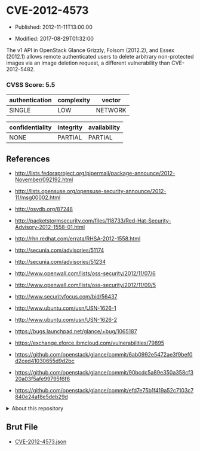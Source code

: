 # CVE-2012-4573

- Published: 2012-11-11T13:00:00

- Modified: 2017-08-29T01:32:00

The v1 API in OpenStack Glance Grizzly, Folsom (2012.2), and Essex (2012.1) allows remote authenticated users to delete arbitrary non-protected images via an image deletion request, a different vulnerability than CVE-2012-5482.

### CVSS Score: **5.5**

| authentication | complexity | vector |
| --- | --- | --- |
| SINGLE | LOW | NETWORK |

| confidentiality | integrity | availability |
| --- | --- | --- |
| NONE | PARTIAL | PARTIAL |

## References

* http://lists.fedoraproject.org/pipermail/package-announce/2012-November/092192.html

* http://lists.opensuse.org/opensuse-security-announce/2012-11/msg00002.html

* http://osvdb.org/87248

* http://packetstormsecurity.com/files/118733/Red-Hat-Security-Advisory-2012-1558-01.html

* http://rhn.redhat.com/errata/RHSA-2012-1558.html

* http://secunia.com/advisories/51174

* http://secunia.com/advisories/51234

* http://www.openwall.com/lists/oss-security/2012/11/07/6

* http://www.openwall.com/lists/oss-security/2012/11/09/5

* http://www.securityfocus.com/bid/56437

* http://www.ubuntu.com/usn/USN-1626-1

* http://www.ubuntu.com/usn/USN-1626-2

* https://bugs.launchpad.net/glance/+bug/1065187

* https://exchange.xforce.ibmcloud.com/vulnerabilities/79895

* https://github.com/openstack/glance/commit/6ab0992e5472ae3f9bef0d2ced41030655d9d2bc

* https://github.com/openstack/glance/commit/90bcdc5a89e350a358cf320a03f5afe99795f6f6

* https://github.com/openstack/glance/commit/efd7e75b1f419a52c7103c7840e24af8e5deb29d

<details>
<summary>About this repository</summary> 

  This repository is part of the project [Live Hack CVE](https://github.com/Live-Hack-CVE). Main website can be found [www.live-hack.org](https://www.live-hack.org) 
  
  Made by [Sn0wAlice](https://github.com/Sn0wAlice) for the people that care about security and need to have a feed of the latest CVEs. Hope you enjoy it, don't forget to star the repo and follow me on [Twitter](https://twitter.com/Sn0wAlice) and [Github](https://github.com/Sn0wAlice). And that is my [personnal website](https://www.alice-snow.me/)

  - [Home Page](https://github.com/Live-Hack-CVE)
  - [Framework](https://github.com/Live-Hack-CVE/cve-framework)
  - [CVE database](https://github.com/Live-Hack-CVE/full_database)
  - [Changelog](https://github.com/Live-Hack-CVE/Changelog)
</details>

## Brut File

* [CVE-2012-4573.json](https://raw.githubusercontent.com/Live-Hack-CVE/full_database/main/cves/2012/CVE-2012-4573.json)

